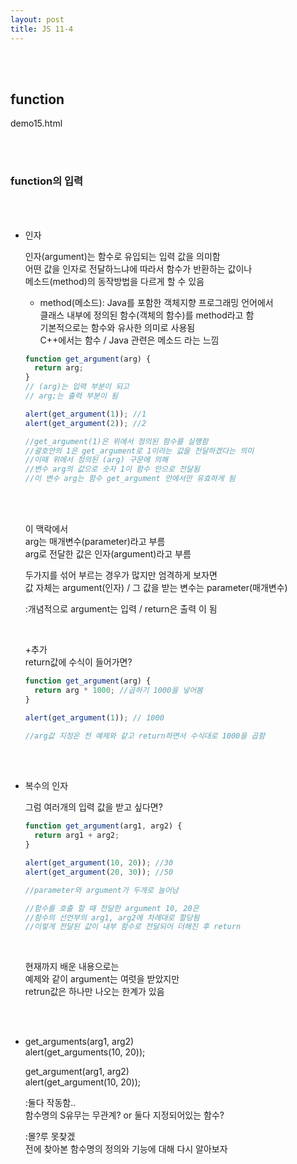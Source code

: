 ```yaml
---
layout: post
title: JS 11-4
---
```


<br><br>

## function

demo15.html

<br><br>

### function의 입력

<br><br>

- 인자
  <br>

  인자(argument)는 함수로 유입되는 입력 값을 의미함<br>
  어떤 값을 인자로 전달하느냐에 따라서 함수가 반환하는 값이나<br>
  메소드(method)의 동작방법을 다르게 할 수 있음<br>

  - method(메소드): Java를 포함한 객체지향 프로그래밍 언어에서<br>
    클래스 내부에 정의된 함수(객체의 함수)를 method라고 함<br>
    기본적으로는 함수와 유사한 의미로 사용됨<br>
    C++에서는 함수 / Java 관련은 메소드 라는 느낌<br>

  ```javascript
  function get_argument(arg) {
    return arg;
  }
  // (arg)는 입력 부분이 되고
  // arg;는 출력 부분이 됨

  alert(get_argument(1)); //1
  alert(get_argument(2)); //2

  //get_argument(1)은 위에서 정의된 함수를 실행함
  //괄호안의 1은 get_argument로 1이라는 값을 전달하겠다는 의미
  //이때 위에서 정의된 (arg) 구문에 의해
  //변수 arg의 값으로 숫자 1이 함수 안으로 전달됨
  //이 변수 arg는 함수 get_argument 안에서만 유효하게 됨
  ```

    <br>

    <br>

  이 맥락에서<br>
  arg는 매개변수(parameter)라고 부름<br>
  arg로 전달한 값은 인자(argument)라고 부름<br>

  두가지를 섞어 부르는 경우가 많지만 엄격하게 보자면<br>
  값 자체는 argument(인자) / 그 값을 받는 변수는 parameter(매개변수)<br>

  :개념적으로 argument는 입력 / return은 출력 이 됨<br>

  <br>

  +추가<br>
  return값에 수식이 들어가면?

  ```javascript
  function get_argument(arg) {
    return arg * 1000; //곱하기 1000을 넣어봄
  }

  alert(get_argument(1)); // 1000

  //arg값 지정은 전 예제와 같고 return하면서 수식대로 1000을 곱함
  ```

  <Br><br>

- 복수의 인자
  <br>

  그럼 여러개의 입력 값을 받고 싶다면?

  ```javascript
  function get_argument(arg1, arg2) {
    return arg1 + arg2;
  }

  alert(get_argument(10, 20)); //30
  alert(get_argument(20, 30)); //50

  //parameter와 argument가 두개로 늘어남

  //함수를 호출 할 때 전달한 argument 10, 20은
  //함수의 선언부의 arg1, arg2에 차례대로 할당됨
  //이렇게 전달된 값이 내부 함수로 전달되어 더해진 후 return
  ```

  <br>

  현재까지 배운 내용으로는<br>
  예제와 같이 argument는 여럿을 받았지만<br>
  retrun값은 하나만 나오는 한계가 있음<br>

<br><br>

- get_arguments(arg1, arg2)<br>
  alert(get_arguments(10, 20));<br>

  get_argument(arg1, arg2)<br>
  alert(get_argument(10, 20));

  :둘다 작동함..<br>
  함수명의 S유무는 무관계? or 둘다 지정되어있는 함수?<br>

  :몰?루 못찾겠<br>
  전에 찾아본 함수명의 정의와 기능에 대해 다시 알아보자

<br><br>
